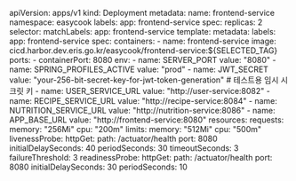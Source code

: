 apiVersion: apps/v1
kind: Deployment
metadata:
  name: frontend-service
  namespace: easycook
  labels:
    app: frontend-service
spec:
  replicas: 2
  selector:
    matchLabels:
      app: frontend-service
  template:
    metadata:
      labels:
        app: frontend-service
    spec:
      containers:
      - name: frontend-service
        image: cicd.harbor.dev.eris.go.kr/easycook/frontend-service:${SELECTED_TAG}
        ports:
        - containerPort: 8080
        env:
        - name: SERVER_PORT
          value: "8080"
        - name: SPRING_PROFILES_ACTIVE
          value: "prod"
        - name: JWT_SECRET
          value: "your-256-bit-secret-key-for-jwt-token-generation"  # 테스트용 임시 시크릿 키
        - name: USER_SERVICE_URL
          value: "http://user-service:8082"
        - name: RECIPE_SERVICE_URL
          value: "http://recipe-service:8084"
        - name: NUTRITION_SERVICE_URL
          value: "http://nutrition-service:8086"
        - name: APP_BASE_URL
          value: "http://frontend-service:8080"
        resources:
          requests:
            memory: "256Mi"
            cpu: "200m"
          limits:
            memory: "512Mi"
            cpu: "500m"
        livenessProbe:
          httpGet:
            path: /actuator/health
            port: 8080
          initialDelaySeconds: 40
          periodSeconds: 30
          timeoutSeconds: 3
          failureThreshold: 3
        readinessProbe:
          httpGet:
            path: /actuator/health
            port: 8080
          initialDelaySeconds: 30
          periodSeconds: 10